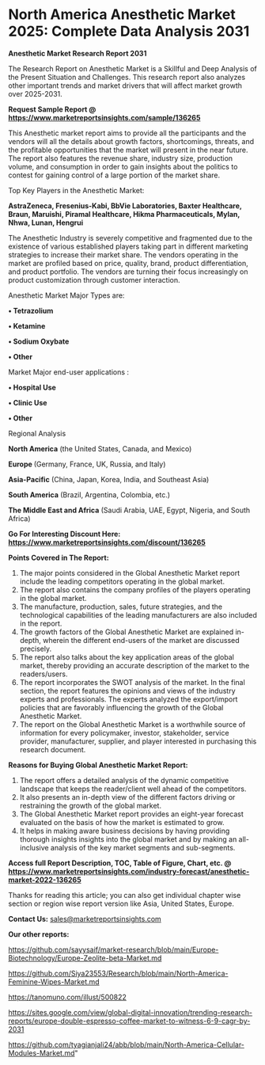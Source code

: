 # North America Anesthetic Market 2025: Complete Data Analysis 2031

<strong>Anesthetic Market Research Report 2031</strong>

The Research Report on Anesthetic Market is a Skillful and Deep Analysis of the Present Situation and Challenges. This research report also analyzes other important trends and market drivers that will affect market growth over 2025-2031.

<strong>Request Sample Report @ <a href=https://www.marketreportsinsights.com/sample/136265>https://www.marketreportsinsights.com/sample/136265</a></strong>

This Anesthetic market report aims to provide all the participants and the vendors will all the details about growth factors, shortcomings, threats, and the profitable opportunities that the market will present in the near future. The report also features the revenue share, industry size, production volume, and consumption in order to gain insights about the politics to contest for gaining control of a large portion of the market share.

Top Key Players in the Anesthetic Market:

<strong>AstraZeneca, Fresenius-Kabi, BbVie Laboratories, Baxter Healthcare, Braun, Maruishi, Piramal Healthcare, Hikma Pharmaceuticals, Mylan, Nhwa, Lunan, Hengrui</strong>

The Anesthetic Industry is severely competitive and fragmented due to the existence of various established players taking part in different marketing strategies to increase their market share. The vendors operating in the market are profiled based on price, quality, brand, product differentiation, and product portfolio. The vendors are turning their focus increasingly on product customization through customer interaction.

Anesthetic Market Major Types are:

<strong>• Tetrazolium

• Ketamine

• Sodium Oxybate

• Other</strong>

Market Major end-user applications :

<strong>• Hospital Use

• Clinic Use

• Other</strong>

Regional Analysis

</u><strong><b>North America</b></strong> (the United States, Canada, and Mexico)

<strong><b>Europe </b></strong>(Germany, France, UK, Russia, and Italy)

<strong><b>Asia-Pacific</b></strong> (China, Japan, Korea, India, and Southeast Asia)

<strong><b>South America</b></strong> (Brazil, Argentina, Colombia, etc.)

<strong><b>The Middle East and Africa</b></strong> (Saudi Arabia, UAE, Egypt, Nigeria, and South Africa)

<strong>Go For Interesting Discount Here: <a href=https://www.marketreportsinsights.com/discount/136265>https://www.marketreportsinsights.com/discount/136265</a></strong>

<strong>Points Covered in The Report:</strong>
<ol>
  <li>The major points considered in the Global Anesthetic Market report include the leading competitors operating in the global market.</li>
  <li>The report also contains the company profiles of the players operating in the global market.</li>
  <li>The manufacture, production, sales, future strategies, and the technological capabilities of the leading manufacturers are also included in the report.</li>
  <li>The growth factors of the Global Anesthetic Market are explained in-depth, wherein the different end-users of the market are discussed precisely.</li>
  <li>The report also talks about the key application areas of the global market, thereby providing an accurate description of the market to the readers/users.</li>
  <li>The report incorporates the SWOT analysis of the market. In the final section, the report features the opinions and views of the industry experts and professionals. The experts analyzed the export/import policies that are favorably influencing the growth of the Global Anesthetic Market.</li>
  <li>The report on the Global Anesthetic Market is a worthwhile source of information for every policymaker, investor, stakeholder, service provider, manufacturer, supplier, and player interested in purchasing this research document.</li>
</ol>
<strong>Reasons for Buying Global Anesthetic Market Report:</strong>

<ol>
  <li>The report offers a detailed analysis of the dynamic competitive landscape that keeps the reader/client well ahead of the competitors.</li>
  <li>It also presents an in-depth view of the different factors driving or restraining the growth of the global market.</li>
  <li>The Global Anesthetic Market report provides an eight-year forecast evaluated on the basis of how the market is estimated to grow.</li>
  <li>It helps in making aware business decisions by having providing thorough insights insights into the global market and by making an all-inclusive analysis of the key market segments and sub-segments.</li>
</ol>
<strong>Access full Report Description, TOC, Table of Figure, Chart, etc. @ <a href=https://www.marketreportsinsights.com/industry-forecast/anesthetic-market-2022-136265>https://www.marketreportsinsights.com/industry-forecast/anesthetic-market-2022-136265</a></strong>


Thanks for reading this article; you can also get individual chapter wise section or region wise report version like Asia, United States, Europe.

<strong>Contact Us:</strong>
sales@marketreportsinsights.com

<strong>Our other reports:</strong>

<a href=https://github.com/sayysaif/market-research/blob/main/Europe-Biotechnology/Europe-Zeolite-beta-Market.md>https://github.com/sayysaif/market-research/blob/main/Europe-Biotechnology/Europe-Zeolite-beta-Market.md</a>

<a href=https://github.com/Siya23553/Research/blob/main/North-America-Feminine-Wipes-Market.md>https://github.com/Siya23553/Research/blob/main/North-America-Feminine-Wipes-Market.md</a>

<a href=https://tanomuno.com/illust/500822>https://tanomuno.com/illust/500822</a>

<a href=https://sites.google.com/view/global-digital-innovation/trending-research-reports/europe-double-espresso-coffee-market-to-witness-6-9-cagr-by-2031>https://sites.google.com/view/global-digital-innovation/trending-research-reports/europe-double-espresso-coffee-market-to-witness-6-9-cagr-by-2031</a>

<a href=https://github.com/tyagianjali24/abb/blob/main/North-America-Cellular-Modules-Market.md>https://github.com/tyagianjali24/abb/blob/main/North-America-Cellular-Modules-Market.md</a>"

